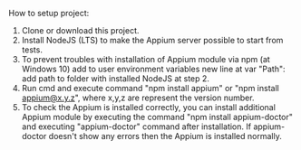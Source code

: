 How to setup project:

1. Clone or download this project.
2. Install NodeJS (LTS) to make the Appium server possible to start from tests.
3. To prevent troubles with installation of Appium module via npm (at Windows 10) add to user environment variables new line at var "Path": add path to folder with installed NodeJS at step 2.
4. Run cmd and execute command "npm install appium" or "npm install appium@x.y.z", where x,y,z are represent the version number. 
5. To check the Appium is installed correctly, you can install additional Appium module by executing the command "npm install appium-doctor" and executing "appium-doctor" command after installation. If appium-doctor doesn't show any errors then the Appium is installed normally.
